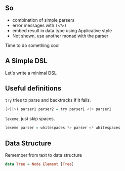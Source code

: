 ## So

- combination of simple parsers
- error messages with `(<?>)`
- embed result in data type using Applicative style
- Not shown, use another monad with the parser

Time to do something cool

## A Simple DSL

Let's write a minimal DSL

## Useful definitions

`try` tries to parse and backtracks if it fails.

``` haskell
(<||>) parser1 parser2 = try parser1 <|> parser2
```

`lexeme`, just skip spaces.

``` haskell
lexeme parser = whitespaces *> parser <* whitespaces
```

## Data Structure

Remember from text to data structure

``` haskell
data Tree = Node Element [Tree]
```
